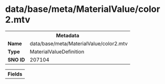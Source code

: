 <h1>data/base/meta/MaterialValue/color2.mtv</h1><table><tr><th colspan="100%">Metadata</th></tr><tr><td><b>Name</b></td><td>data/base/meta/MaterialValue/color2.mtv</td></tr><tr><td><b>Type</b></td><td>MaterialValueDefinition</td></tr><tr><td><b>SNO ID</b></td><td>207104</td></tr></table>

<table><tr><th colspan="100%">Fields</th></tr></table>

